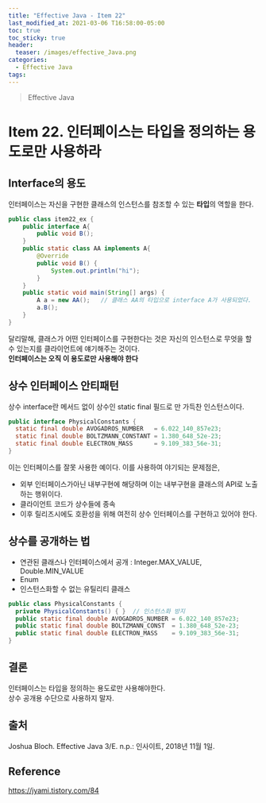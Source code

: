 ```yaml
---
title: "Effective Java - Item 22"
last_modified_at: 2021-03-06 T16:58:00-05:00
toc: true
toc_sticky: true
header:
  teaser: /images/effective_Java.png
categories: 
  - Effective Java
tags:
---
```


> Effective Java

Item 22. 인터페이스는 타입을 정의하는 용도로만 사용하라
=============
## Interface의 용도
인터페이스는 자신을 구현한 클래스의 인스턴스를 참조할 수 있는 **타입**의 역할을 한다. 
```java
public class item22_ex {
	public interface A{
		public void B();
	}
	public static class AA implements A{
		@Override
		public void B() {
			System.out.println("hi");
		}
	}
	public static void main(String[] args) {
		A a = new AA();   // 클래스 AA의 타입으로 interface A가 사용되었다.  
		a.B();
	}
}
```
달리말해, 클래스가 어떤 인터페이스를 구현한다는 것은 자신의 인스턴스로 무엇을 할 수 있는지를 클라이언트에 얘기해주는 것이다.  
**인터페이스는 오직 이 용도로만 사용해야 한다**

## 상수 인터페이스 안티패턴
상수 interface란 메서드 없이 상수인 static final 필드로 만 가득찬 인스턴스이다.  
```java
public interface PhysicalConstants {
  static final double AVOGADROS_NUMBER   = 6.022_140_857e23;
  static final double BOLTZMANN_CONSTANT = 1.380_648_52e-23;
  static final double ELECTRON_MASS      = 9.109_383_56e-31;
}
```
이는 인터페이스를 잘못 사용한 예이다. 이를 사용하여 야기되는 문제점은,  
* 외부 인터페이스가아닌 내부구현에 해당하며 이는 내부구현을 클래스의 API로 노출하는 행위이다.
* 클라이언트 코드가 상수들에 종속
* 이후 릴리즈시에도 호환성을 위해 여전히 상수 인터페이스를 구현하고 있어야 한다.  

## 상수를 공개하는 법
* 연관된 클래스나 인터페이스에서 공개 : Integer.MAX_VALUE, Double.MIN_VALUE
* Enum
* 인스턴스화할 수 없는 유틸리티 클래스
```java
public class PhysicalConstants {
  private PhysicalConstants() { }  // 인스턴스화 방지
  public static final double AVOGADROS_NUMBER = 6.022_140_857e23;
  public static final double BOLTZMANN_CONST  = 1.380_648_52e-23;
  public static final double ELECTRON_MASS    = 9.109_383_56e-31;
}
```

## 결론
인터페이스는 타입을 정의하는 용도로만 사용해야한다.  
상수 공개용 수단으로 사용하지 말자. 

## 출처
Joshua Bloch. Effective Java 3/E. n.p.: 인사이트, 2018년 11월 1일.  

## Reference
<https://jyami.tistory.com/84>